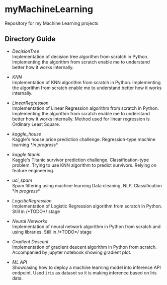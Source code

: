 # myMachineLearning
Repository for my Machine Learning projects

## Directory Guide
* _DecisionTree_  
Implementation of decision tree algorithm from scratch in Python. Implementing the
algorithm from scratch enable me to understand better how it works internally.

* _KNN_  
Implementation of KNN algorithm from scratch in Python. Implementing the
algorithm from scratch enable me to understand better how it works internally.

* _LinearRegression_  
Implementation of Linear Regression algorithm from scratch in Python. Implementing the
algorithm from scratch enable me to understand better how it works internally.
Method used for linear regression is Ordinary Least Square.


* _kaggle_house_  
Kaggle's house price prediction challenge. Regression-type machine learning
\**in progress*\*

* _kaggle titanic_  
Kaggle's Titanic survivor prediction challenge. Classification-type problem.
Trying to use KNN algorithm to predict survivors.
Relying on feature engineering.

* _uci_spam_  
Spam filtering using machine learning
Data cleaning, NLP, Classification
\**in progress*\*

* _LogisticRegression_  
Implementation of Logistic Regression algorithm from scratch in Python. Still in /\*TODO\*/ stage

* _Neural Networks_  
Implementation of neural network algorithm in Python from scratch and using libraries. Still in /\*TODO\*/ stage

* _Gradient Descent_  
Implementation of gradient descent algorithm in Python from scratch. Accompanied by jupyter notebook showing gradient plot.

* _ML API_  
Showcasing how to deploy a machine learning model into inference API endpoint. Used `iris` as dataset so it is making inference based on Iris data.

